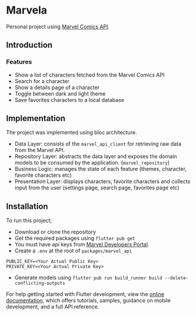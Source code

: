 # Marvela

Personal project using [Marvel Comics API](https://developer.marvel.com/).

## Introduction

### Features

- Show a list of characters fetched from the Marvel Comics API
- Search for a character
- Show a details page of a character
- Toggle between dark and light theme
- Save favorites characters to a local database

## Implementation

The project was implemented using bloc architecture.

- Data Layer: consists of the `marvel_api_client` for retrieving raw data from the Marvel API.
- Repository Layer: abstracts the data layer and exposes the domain models to be consumed by the application. (`marvel_repository`)
- Business Logic: manages the state of each feature (themes, character, favorite characters etc)
- Presentation Layer: displays characters, favorite characters and collects input from the user (settings page, search page, favorites page etc)

## Installation

To run this project;

- Download or clone the repository
- Get the required packages using `flutter pub get`
- You must have api keys from [Marvel Developers Portal](https://developer.marvel.com/).
- Create a `.env` at the root of `packages/marvel_api`

```
PUBLIC_KEY=<Your Actual Public Key>
PRIVATE_KEY=<Your Actual Private Key>
```

- Generate models using `flutter pub run build_runner build --delete-conflicting-outputs`

For help getting started with Flutter development, view the
[online documentation](https://docs.flutter.dev/), which offers tutorials,
samples, guidance on mobile development, and a full API reference.

